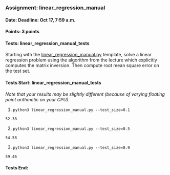 ### Assignment: linear_regression_manual
#### Date: Deadline: Oct 17, 7:59 a.m.
#### Points: 3 points
#### Tests: linear_regression_manual_tests

Starting with the
[linear_regression_manual.py](https://github.com/ufal/npfl129/tree/master/labs/01/linear_regression_manual.py)
template, solve a linear regression problem using the algorithm from the lecture
which explicitly computes the matrix inversion. Then compute root mean square
error on the test set.

#### Tests Start: linear_regression_manual_tests
_Note that your results may be slightly different (because of varying floating point arithmetic on your CPU)._

1. `python3 linear_regression_manual.py --test_size=0.1`
```
52.38
```

2. `python3 linear_regression_manual.py --test_size=0.5`
```
54.58
```

3. `python3 linear_regression_manual.py --test_size=0.9`
```
59.46
```
#### Tests End:
